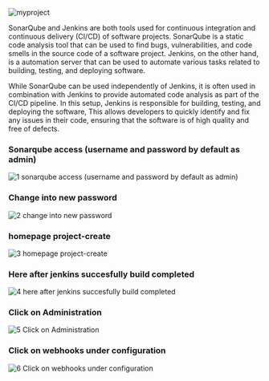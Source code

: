 ![myproject](https://user-images.githubusercontent.com/58173938/206842934-179f422c-fc4f-4e5c-96ae-71ddeefe3d1f.png)


SonarQube and Jenkins are both tools used for continuous integration and continuous delivery (CI/CD) of software projects. SonarQube is a static code analysis tool that can be used to find bugs, vulnerabilities, and code smells in the source code of a software project. Jenkins, on the other hand, is a automation server that can be used to automate various tasks related to building, testing, and deploying software.

While SonarQube can be used independently of Jenkins, it is often used in combination with Jenkins to provide automated code analysis as part of the CI/CD pipeline. In this setup, Jenkins is responsible for building, testing, and deploying the software, This allows developers to quickly identify and fix any issues in their code, ensuring that the software is of high quality and free of defects.

### Sonarqube access (username and password by default as admin)

![1 sonarqube access (username and password by default as admin)](https://user-images.githubusercontent.com/58173938/206843031-b68f6614-6842-4ded-ae59-0c824bf523ea.png)

### Change into new password

![2 change into new password](https://user-images.githubusercontent.com/58173938/206843077-c359c2e7-c291-4012-a2ce-f7f9e96026d4.png)

### homepage project-create

![3 homepage project-create](https://user-images.githubusercontent.com/58173938/206843098-d0ed3ba6-507f-43e7-95dd-536a6af3173d.png)

### Here after jenkins succesfully build completed

![4 here after jenkins succesfully build completed](https://user-images.githubusercontent.com/58173938/206843149-14db3962-a566-4d56-89a7-5ee6f52f01f7.png)

### Click on Administration

![5 Click on Administration](https://user-images.githubusercontent.com/58173938/206843182-19ff7842-8c16-4fe9-92e1-680e619240a3.png)

### Click on webhooks under configuration

![6 Click on webhooks under configuration](https://user-images.githubusercontent.com/58173938/206843218-4b06d83f-1ae7-4488-a9d4-7bcb0032f884.png)
